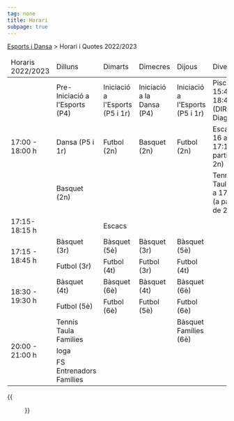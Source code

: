 ```yaml
---
tag: none
title: Horari
subpage: true
---
```


[Esports i Dansa](/comissions/esports) > Horari i Quotes 2022/2023


<div>
    <table class="horari">
        <thead>
            <tr>
                <td>Horaris 2022/2023</td>
                <td>Dilluns</td>
                <td>Dimarts</td>
                <td>Dimecres</td>
                <td>Dijous</td>
                <td>Divendres</td>
            <tr>
        </thead>
        <tbody>
            <tr>
                <td class="first" rowspan="3">17:00 - 18:00 h</td>
                <td class="yellow">Pre-Iniciació a l'Esports (P4)</td>
                <td class="yellow">Iniciació a l'Esports (P5 i 1r)</td>
                <td class="red">Iniciació a la Dansa (P4)</td>
                <td class="yellow">Iniciació a l'Esports (P5 i 1r)</td>
                <td class="dark-blue">Piscina 15:45 a 18:45 (DIR Diagonal)</td>
            </tr>
            <tr>
                <td class="red">Dansa (P5 i 1r)</td>
                <td class="light-purple">Futbol (2n)</td>
                <td class="light-green">Basquet (2n)</td>
                <td class="light-purple">Futbol (2n)</td>
                <td class="light-blue">Escacs 16 a 17:15 (a partir de 2n)</td>
            </tr>
            <tr>
                <td class="light-green">Basquet (2n)</td>
                <td>&nbsp;</td>
                <td>&nbsp;</td>
                <td>&nbsp;</td>
                <td class="dark-yellow">Tennis Taula 16 a 17:15 (a partir de 2n)</td>
            </tr>
            <tr>
                <td class="first">17:15- 18:15 h</td>
                <td>&nbsp;</td>
                <td class="light-blue">Escacs</td>
                <td>&nbsp;</td>
                <td>&nbsp;</td>
                <td>&nbsp;</td>
            </tr>
            <tr>
                <td class="first"  rowspan="2">17:15 - 18:45 h</td>
                <td class="light-green">Bàsquet (3r)</td>
                <td class="light-green">Bàsquet (5è)</td>
                <td class="light-green">Bàsquet (3r)</td>
                <td class="light-green">Bàsquet (5è)</td>
                <td>&nbsp;</td>
            </tr>
            <tr>
                <td class="light-purple">Futbol (3r)</td>
                <td class="light-purple">Futbol (4t)</td>
                <td class="light-purple">Futbol (3r)</td>
                <td class="light-purple">Futbol (4t)</td>
                <td>&nbsp;</td>
            </tr>
            <tr>
                <td class="first"  rowspan="2">18:30 - 19:30 h</td>
                <td class="light-green">Bàsquet (4t)</td>
                <td class="light-green">Bàsquet (6è)</td>
                <td class="light-green">Bàsquet (4t)</td>
                <td class="light-green">Bàsquet (6è)</td>
                <td>&nbsp;</td>
            </tr>
             <tr>
                <td class="light-purple">Futbol (5è)</td>
                <td class="light-purple">Futbol (6è)</td>
                <td class="light-purple">Futbol (5è)</td>
                <td class="light-purple">Futbol (6è)</td>
                <td>&nbsp;</td>
            </tr>
            <tr>
                <td class="first" rowspan="3">20:00 - 21:00 h</td>
                <td class="pink">Tennis Taula Families</td>
                <td>&nbsp;</td>
                <td>&nbsp;</td>
                <td class="pink">Bàsquet Famílies (6è)</td>
                <td>&nbsp;</td>
            </tr>
            <tr>
                <td class="pink">Ioga</td>
                <td>&nbsp;</td>
                <td>&nbsp;</td>
                <td>&nbsp;</td>
                <td>&nbsp;</td>
                <td>&nbsp;</td>
            </tr>
            <tr>
                <td class="pink">FS Entrenadors Famílies</td>
                <td>&nbsp;</td>
                <td>&nbsp;</td>
                <td>&nbsp;</td>
                <td>&nbsp;</td>
                <td>&nbsp;</td>
            </tr>
        </tbody>
    </table>
</div>


{{<figure src="/documents/comissions/esports/2023/Esports2022_23.jpg" width="100%">}}